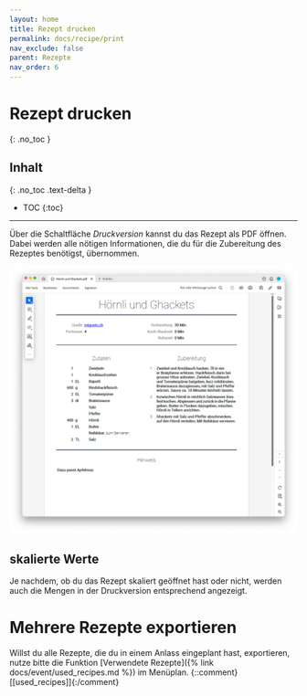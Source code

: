 ```yaml
---
layout: home
title: Rezept drucken
permalink: docs/recipe/print
nav_exclude: false
parent: Rezepte
nav_order: 6
---
```

# Rezept drucken
{: .no_toc }
## Inhalt
{: .no_toc .text-delta }

- TOC
{:toc}

---

Über die Schaltfläche *Druckversion* kannst du das Rezept als PDF öffnen. Dabei werden alle nötigen Informationen, die du für die Zubereitung des Rezeptes benötigst, übernommen. 

![Rezept Druckversion](https://github.com/chuchipirat/chuchipirat.github.io/blob/main/docs/recipe/_images/recipe_print_version.png?raw=true)

## skalierte Werte

Je nachdem, ob du das Rezept skaliert geöffnet hast oder nicht, werden auch die Mengen in der Druckversion entsprechend angezeigt. 

# Mehrere Rezepte exportieren

Willst du alle Rezepte, die du in einem Anlass eingeplant hast, exportieren, nutze bitte die Funktion [Verwendete Rezepte]({% link docs/event/used_recipes.md %}) im Menüplan.
  {::comment}[[used_recipes]]{:/comment}